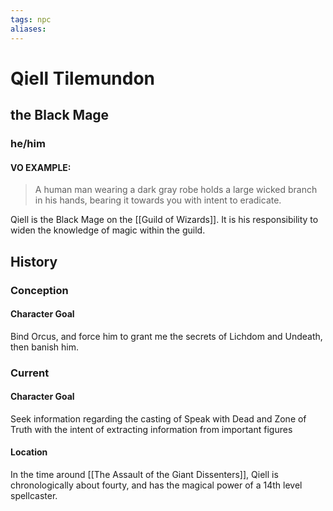 ```yaml
---
tags: npc
aliases:
---
```

# Qiell Tilemundon
## the Black Mage
### he/him
#### VO EXAMPLE: 

> A human man wearing a dark gray robe holds a large wicked branch in his hands, bearing it towards you with intent to eradicate.

Qiell is the Black Mage on the [[Guild of Wizards]]. It is his responsibility to widen the knowledge of magic within the guild.

## History
### Conception
#### Character Goal
Bind Orcus, and force him to grant me the secrets of Lichdom and Undeath, then banish him. 
### Current
#### Character Goal
Seek information regarding the casting of Speak with Dead and Zone of Truth with the intent of extracting information from important figures

#### Location

In the time around [[The Assault of the Giant Dissenters]], Qiell is chronologically about fourty, and has the magical power of a 14th level spellcaster.